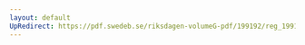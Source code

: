 ```yaml
---
layout: default
UpRedirect: https://pdf.swedeb.se/riksdagen-volumeG-pdf/199192/reg_199192/reg_199192_0305.pdf
---
```

